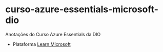 # curso-azure-essentials-microsoft-dio
Anotações do Curso Azure Essentials da DIO


- Plataforma [Learn Microsoft](https://learn.microsoft.com/)